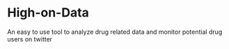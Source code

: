 # High-on-Data
An easy to use tool to analyze drug related data and monitor potential drug users on twitter

